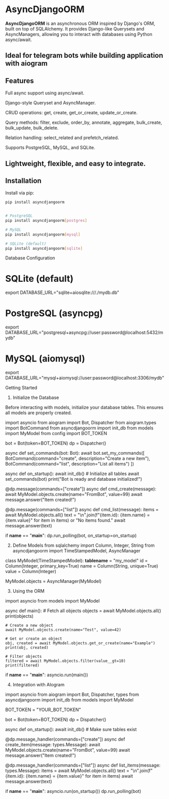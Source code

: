 # AsyncDjangoORM

**AsyncDjangoORM** is an asynchronous ORM inspired by Django's ORM, built on top of SQLAlchemy. It provides Django-like Querysets and AsyncManagers, allowing you to interact with databases using Python async/await.

## Ideal for telegram bots while building application with **aiogram**

## Features

Full async support using async/await.

Django-style Queryset and AsyncManager.

CRUD operations: get, create, get_or_create, update_or_create.

Query methods: filter, exclude, order_by, annotate, aggregate, bulk_create, bulk_update, bulk_delete.

Relation handling: select_related and prefetch_related.

Supports PostgreSQL, MySQL, and SQLite.

## Lightweight, flexible, and easy to integrate.

## Installation

Install via pip:

```bash
pip install asyncdjangoorm


# PostgreSQL
pip install asyncdjangoorm[postgres]

# MySQL
pip install asyncdjangoorm[mysql]

# SQLite (default)
pip install asyncdjangoorm[sqlite]
```

Database Configuration

# SQLite (default)

export DATABASE_URL="sqlite+aiosqlite:///./mydb.db"

# PostgreSQL (asyncpg)

export DATABASE_URL="postgresql+asyncpg://user:password@localhost:5432/mydb"

# MySQL (aiomysql)

export DATABASE_URL="mysql+aiomysql://user:password@localhost:3306/mydb"

Getting Started

1. Initialize the Database

Before interacting with models, initialize your database tables. This ensures all models are properly created.

import asyncio
from aiogram import Bot, Dispatcher
from aiogram.types import BotCommand
from asyncdjangoorm import init_db
from models import MyModel
from config import BOT_TOKEN

bot = Bot(token=BOT_TOKEN)
dp = Dispatcher()

async def set_commands(bot: Bot):
await bot.set_my_commands([
BotCommand(command="create", description="Create a new item"),
BotCommand(command="list", description="List all items")
])

async def on_startup():
await init_db() # Initialize all tables
await set_commands(bot)
print("Bot is ready and database initialized!")

@dp.message(commands=["create"])
async def cmd_create(message):
await MyModel.objects.create(name="FromBot", value=99)
await message.answer("Item created!")

@dp.message(commands=["list"])
async def cmd_list(message):
items = await MyModel.objects.all()
text = "\n".join(f"{item.id}: {item.name} = {item.value}" for item in items) or "No items found."
await message.answer(text)

if **name** == "**main**":
dp.run_polling(bot, on_startup=on_startup)

2. Define Models
   from sqlalchemy import Column, Integer, String
   from asyncdjangoorm import TimeStampedModel, AsyncManager

class MyModel(TimeStampedModel):
**tablename** = "my_model"
id = Column(Integer, primary_key=True)
name = Column(String, unique=True)
value = Column(Integer)

MyModel.objects = AsyncManager(MyModel)

3. Using the ORM

import asyncio
from models import MyModel

async def main(): # Fetch all objects
objects = await MyModel.objects.all()
print(objects)

    # Create a new object
    await MyModel.objects.create(name="Test", value=42)

    # Get or create an object
    obj, created = await MyModel.objects.get_or_create(name="Example")
    print(obj, created)

    # Filter objects
    filtered = await MyModel.objects.filter(value__gt=10)
    print(filtered)

if **name** == "**main**":
asyncio.run(main())

4. Integration with AIogram

import asyncio
from aiogram import Bot, Dispatcher, types
from asyncdjangoorm import init_db
from models import MyModel

BOT_TOKEN = "YOUR_BOT_TOKEN"

bot = Bot(token=BOT_TOKEN)
dp = Dispatcher()

async def on_startup():
await init_db() # Make sure tables exist

@dp.message_handler(commands=["create"])
async def create_item(message: types.Message):
await MyModel.objects.create(name="FromBot", value=99)
await message.answer("Item created!")

@dp.message_handler(commands=["list"])
async def list_items(message: types.Message):
items = await MyModel.objects.all()
text = "\n".join(f"{item.id}: {item.name} = {item.value}" for item in items)
await message.answer(text)

if **name** == "**main**":
asyncio.run(on_startup())
dp.run_polling(bot)
